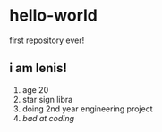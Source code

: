 # hello-world
first repository ever!
## i am lenis!
1. age 20
2. star sign libra
3. doing 2nd year engineering project
4. *bad at coding*
